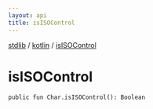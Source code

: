 ```yaml
---
layout: api
title: isISOControl
---
```

[stdlib](../index.html) / [kotlin](index.html) / [isISOControl](isISOControl.html)

# isISOControl

```
public fun Char.isISOControl(): Boolean
```
